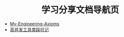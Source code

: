 <h1><center>学习分享文档导航页</center></h1>

- [My-Engineering-Axioms](学习分享/My-Engineering-Axioms.md)
- [高并发工具类踩坑记](学习分享/高并发工具类踩坑记.md)